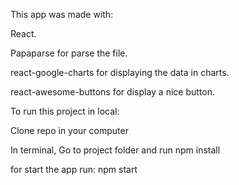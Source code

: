 This app was made with:

React.

Papaparse for parse the file.

react-google-charts for displaying the data in charts.

react-awesome-buttons for display a nice button.

To run this project in local:

Clone repo in your computer

In terminal, Go to project folder and run npm install

for start the app run: npm start
